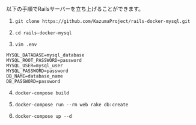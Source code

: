 以下の手順でRailsサーバーを立ち上げることができます。

1. `git clone https://github.com/KazumaProject/rails-docker-mysql.git`

2. `cd rails-docker-mysql`

3. `vim .env`
```
MYSQL_DATABASE=mysql_database
MYSQL_ROOT_PASSWORD=password
MYSQL_USER=mysql_user
MYSQL_PASSWORD=password
DB_NAME=database_name
DB_PASSWORD=password
```

4. `docker-compose build`

5. `docker-compose run --rm web rake db:create`

6. `docker-compose up --d`

